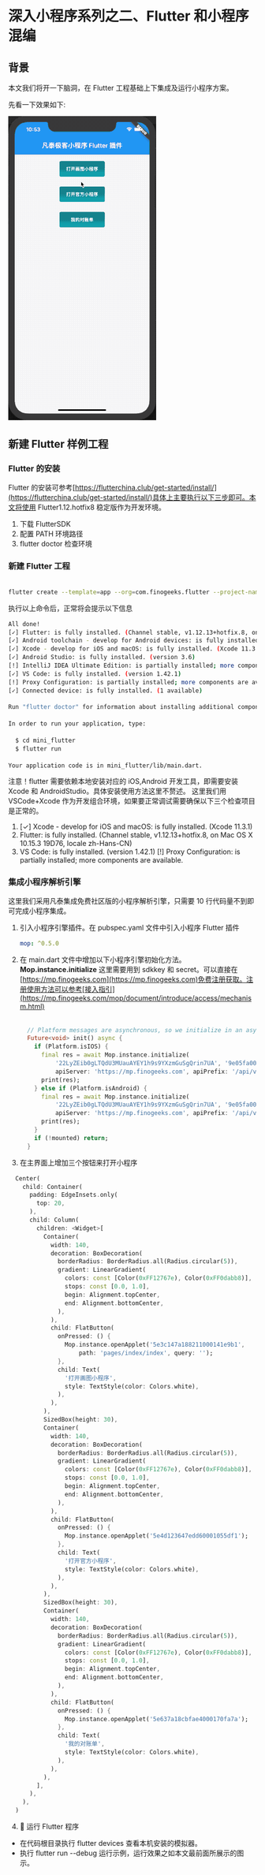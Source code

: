 # 深入小程序系列之二、Flutter 和小程序混编

## 背景

本文我们将开一下脑洞，在 Flutter 工程基础上下集成及运行小程序方案。

先看一下效果如下:

![](./doc/mop_flutter_demo.gif)

## 新建 Flutter 样例工程

### Flutter 的安装

Flutter 的安装可参考[https://flutterchina.club/get-started/install/](https://flutterchina.club/get-started/install/)具体上主要执行以下三步即可。本文将使用 Flutter1.12.hotfix8 稳定版作为开发环境。

1. 下载 FlutterSDK
2. 配置 PATH 环境路径
3. flutter doctor 检查环境

### 新建 Flutter 工程

```bash

flutter create --template=app --org=com.finogeeks.flutter --project-name=mini_flutter -i objc -a java ./mini_flutter

```

执行以上命令后，正常将会提示以下信息

```bash
All done!
[✓] Flutter: is fully installed. (Channel stable, v1.12.13+hotfix.8, on Mac OS X 10.15.3 19D76, locale zh-Hans-CN)
[✓] Android toolchain - develop for Android devices: is fully installed. (Android SDK version 29.0.3)
[✓] Xcode - develop for iOS and macOS: is fully installed. (Xcode 11.3.1)
[✓] Android Studio: is fully installed. (version 3.6)
[!] IntelliJ IDEA Ultimate Edition: is partially installed; more components are available. (version 2019.3.3)
[✓] VS Code: is fully installed. (version 1.42.1)
[!] Proxy Configuration: is partially installed; more components are available.
[✓] Connected device: is fully installed. (1 available)

Run "flutter doctor" for information about installing additional components.

In order to run your application, type:

  $ cd mini_flutter
  $ flutter run

Your application code is in mini_flutter/lib/main.dart.
```

注意！flutter 需要依赖本地安装对应的 iOS,Android 开发工具，即需要安装 Xcode 和 AndroidStudio。具体安装使用方法这里不赘述。
这里我们用 VSCode+Xcode 作为开发组合环境，如果要正常调试需要确保以下三个检查项目是正常的。

1. [✓] Xcode - develop for iOS and macOS: is fully installed. (Xcode 11.3.1)
2. Flutter: is fully installed. (Channel stable, v1.12.13+hotfix.8, on Mac OS X 10.15.3 19D76, locale zh-Hans-CN)
3. VS Code: is fully installed. (version 1.42.1)
   [!] Proxy Configuration: is partially installed; more components are available.

### 集成小程序解析引擎

这里我们采用凡泰集成免费社区版的小程序解析引擎，只需要 10 行代码量不到即可完成小程序集成。

1. 引入小程序引擎插件。在 pubspec.yaml 文件中引入小程序 Flutter 插件

   ```yaml
   mop: ^0.5.0
   ```

2. 在 main.dart 文件中增加以下小程序引擎初始化方法。 **Mop.instance.initialize** 这里需要用到 sdkkey 和 secret。可以直接在[https://mp.finogeeks.com](https://mp.finogeeks.com)免费注册获取。注册使用方法可以参考[接入指引](https://mp.finogeeks.com/mop/document/introduce/access/mechanism.html)

   ```dart

     // Platform messages are asynchronous, so we initialize in an async method.
     Future<void> init() async {
       if (Platform.isIOS) {
         final res = await Mop.instance.initialize(
             '22LyZEib0gLTQdU3MUauAYEY1h9s9YXzmGuSgQrin7UA', '9e05fa0015d7dbfa',
             apiServer: 'https://mp.finogeeks.com', apiPrefix: '/api/v1/mop');
         print(res);
       } else if (Platform.isAndroid) {
         final res = await Mop.instance.initialize(
             '22LyZEib0gLTQdU3MUauAYEY1h9s9YXzmGuSgQrin7UA', '9e05fa0015d7dbfa',
             apiServer: 'https://mp.finogeeks.com', apiPrefix: '/api/v1/mop');
         print(res);
       }
       if (!mounted) return;
     }
   ```

3. 在主界面上增加三个按钮来打开小程序

```dart
  Center(
    child: Container(
      padding: EdgeInsets.only(
        top: 20,
      ),
      child: Column(
        children: <Widget>[
          Container(
            width: 140,
            decoration: BoxDecoration(
              borderRadius: BorderRadius.all(Radius.circular(5)),
              gradient: LinearGradient(
                colors: const [Color(0xFF12767e), Color(0xFF0dabb8)],
                stops: const [0.0, 1.0],
                begin: Alignment.topCenter,
                end: Alignment.bottomCenter,
              ),
            ),
            child: FlatButton(
              onPressed: () {
                Mop.instance.openApplet('5e3c147a188211000141e9b1',
                    path: 'pages/index/index', query: '');
              },
              child: Text(
                '打开画图小程序',
                style: TextStyle(color: Colors.white),
              ),
            ),
          ),
          SizedBox(height: 30),
          Container(
            width: 140,
            decoration: BoxDecoration(
              borderRadius: BorderRadius.all(Radius.circular(5)),
              gradient: LinearGradient(
                colors: const [Color(0xFF12767e), Color(0xFF0dabb8)],
                stops: const [0.0, 1.0],
                begin: Alignment.topCenter,
                end: Alignment.bottomCenter,
              ),
            ),
            child: FlatButton(
              onPressed: () {
                Mop.instance.openApplet('5e4d123647edd60001055df1');
              },
              child: Text(
                '打开官方小程序',
                style: TextStyle(color: Colors.white),
              ),
            ),
          ),
          SizedBox(height: 30),
          Container(
            width: 140,
            decoration: BoxDecoration(
              borderRadius: BorderRadius.all(Radius.circular(5)),
              gradient: LinearGradient(
                colors: const [Color(0xFF12767e), Color(0xFF0dabb8)],
                stops: const [0.0, 1.0],
                begin: Alignment.topCenter,
                end: Alignment.bottomCenter,
              ),
            ),
            child: FlatButton(
              onPressed: () {
                Mop.instance.openApplet('5e637a18cbfae4000170fa7a');
              },
              child: Text(
                '我的对账单',
                style: TextStyle(color: Colors.white),
              ),
            ),
          ),
        ],
      ),
    ),
  )
```

4.  运行 Flutter 程序

- 在代码根目录执行 flutter devices 查看本机安装的模拟器。
- 执行 flutter run --debug 运行示例，运行效果之如本文最前面所展示的图示。
